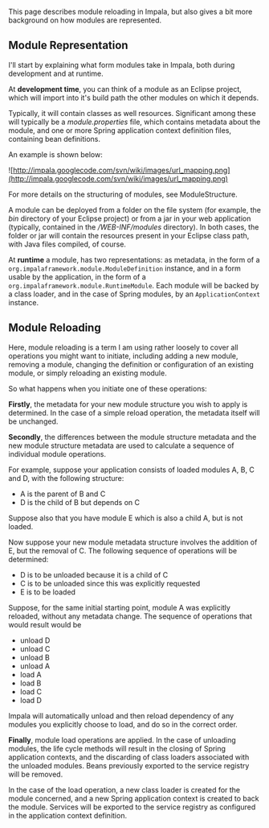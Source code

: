 This page describes module reloading in Impala, but also gives a bit more background on how modules are represented.

## Module Representation ##

I'll start by explaining what form modules take in Impala, both during development and at runtime.

At **development time**, you can think of a module as an Eclipse project, which will import into it's build path the
other modules on which it depends.

Typically, it will contain classes as well resources. Significant among these will typically be a _module.properties_
file, which contains metadata about the module, and one or more Spring application context definition files,
containing bean definitions.

An example is shown below:

![http://impala.googlecode.com/svn/wiki/images/url_mapping.png](http://impala.googlecode.com/svn/wiki/images/url_mapping.png)

For more details on the structuring of modules, see ModuleStructure.

A module can be deployed from a folder on the file system (for example, the _bin_ directory of your Eclipse project)
or from a jar in your web application (typically, contained in the _/WEB-INF/modules_ directory).
In both cases, the folder or jar will contain the resources present in your Eclipse class path, with Java files compiled, of course.

At **runtime** a module, has two representations: as metadata, in the form of a `org.impalaframework.module.ModuleDefinition` instance,
and in a form usable by the application, in the form of a `org.impalaframework.module.RuntimeModule`. Each module will be
backed by a class loader, and in the case of Spring modules, by an `ApplicationContext` instance.

## Module Reloading ##

Here, module reloading is a term I am using rather loosely to cover all operations you might want to initiate, including
adding a new module, removing a module, changing the definition or configuration of an existing module, or simply reloading an existing module.

So what happens when you initiate one of these operations:

**Firstly**, the metadata for your new module structure you wish to apply is determined. In the case of a simple reload operation, the
metadata itself will be unchanged.

**Secondly**, the differences between the module structure metadata and the new module structure metadata are used to calculate a sequence
of individual module operations.

For example, suppose your application consists of loaded modules A, B, C and D, with the following structure:

  * A is the parent of B and C
  * D is the child of B but depends on C

Suppose also that you have module E which is also a child A, but is not loaded.

Now suppose your new module metadata structure involves the addition of E, but the removal of C. The following sequence of operations will be determined:

  * D is to be unloaded because it is a child of C
  * C is to be unloaded since this was explicitly requested
  * E is to be loaded

Suppose, for the same initial starting point, module A was explicitly reloaded, without any metadata change. The sequence of operations that would result would be
  * unload D
  * unload C
  * unload B
  * unload A
  * load A
  * load B
  * load C
  * load D

Impala will automatically unload and then reload dependency of any modules you explicitly choose to load, and do so in the correct order.

**Finally**, module load operations are applied. In the case of unloading modules, the life cycle methods will result in the closing of
Spring application contexts, and the discarding of class loaders associated with the unloaded modules.
Beans previously exported to the service registry will be removed.

In the case of the load operation, a new class loader is created for the module concerned, and a new Spring application context is
created to back the module. Services will be exported to the service registry as configured in the application context definition.


